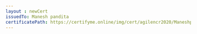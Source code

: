 ```yaml
--- 
layout : newCert 
issuedTo: Manesh pandita 
certificatePath: https://certifyme.online/img/cert/agilencr2020/Maneshpandita_4935a.png
--- 
```

